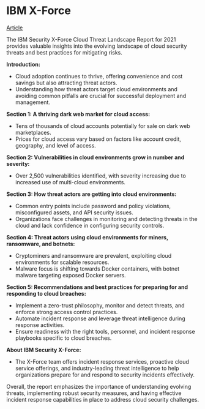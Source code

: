 # IBM X-Force
[Article](https://www.ibm.com/downloads/cas/WMDZOWK6)

The IBM Security X-Force Cloud Threat Landscape Report for 2021 provides valuable insights into the evolving landscape of cloud security threats and best practices for mitigating risks.

**Introduction:**
- Cloud adoption continues to thrive, offering convenience and cost savings but also attracting threat actors.
- Understanding how threat actors target cloud environments and avoiding common pitfalls are crucial for successful deployment and management.

**Section 1: A thriving dark web market for cloud access:**
- Tens of thousands of cloud accounts potentially for sale on dark web marketplaces.
- Prices for cloud access vary based on factors like account credit, geography, and level of access.

**Section 2: Vulnerabilities in cloud environments grow in number and severity:**
- Over 2,500 vulnerabilities identified, with severity increasing due to increased use of multi-cloud environments.

**Section 3: How threat actors are getting into cloud environments:**
- Common entry points include password and policy violations, misconfigured assets, and API security issues.
- Organizations face challenges in monitoring and detecting threats in the cloud and lack confidence in configuring security controls.

**Section 4: Threat actors using cloud environments for miners, ransomware, and botnets:**
- Cryptominers and ransomware are prevalent, exploiting cloud environments for scalable resources.
- Malware focus is shifting towards Docker containers, with botnet malware targeting exposed Docker servers.

**Section 5: Recommendations and best practices for preparing for and responding to cloud breaches:**
- Implement a zero-trust philosophy, monitor and detect threats, and enforce strong access control practices.
- Automate incident response and leverage threat intelligence during response activities.
- Ensure readiness with the right tools, personnel, and incident response playbooks specific to cloud breaches.

**About IBM Security X-Force:**
- The X-Force team offers incident response services, proactive cloud service offerings, and industry-leading threat intelligence to help organizations prepare for and respond to security incidents effectively.

Overall, the report emphasizes the importance of understanding evolving threats, implementing robust security measures, and having effective incident response capabilities in place to address cloud security challenges.
